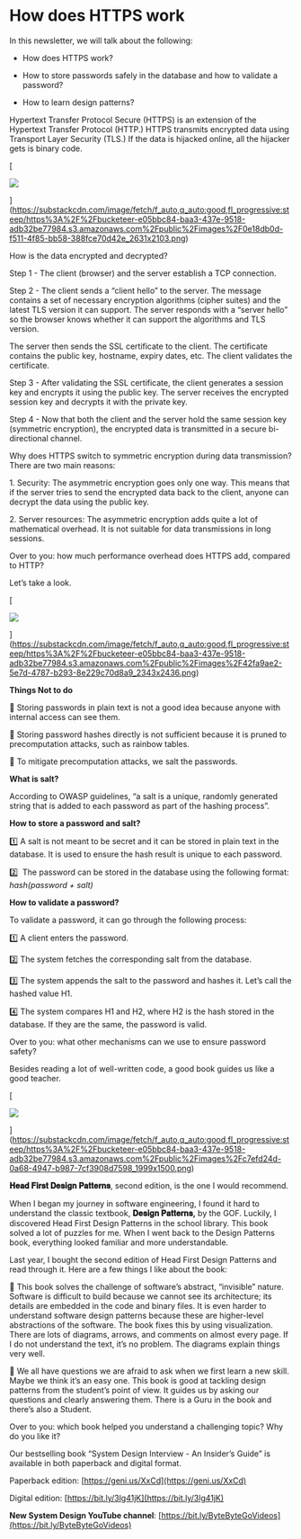 # How does HTTPS work
In this newsletter, we will talk about the following:

*   How does HTTPS work?
    
*   How to store passwords safely in the database and how to validate a password?
    
*   How to learn design patterns?
    

Hypertext Transfer Protocol Secure (HTTPS) is an extension of the Hypertext Transfer Protocol (HTTP.) HTTPS transmits encrypted data using Transport Layer Security (TLS.) If the data is hijacked online, all the hijacker gets is binary code. 

[

![](https://substackcdn.com/image/fetch/w_1456,c_limit,f_auto,q_auto:good,fl_progressive:steep/https%3A%2F%2Fbucketeer-e05bbc84-baa3-437e-9518-adb32be77984.s3.amazonaws.com%2Fpublic%2Fimages%2F0e18db0d-f511-4f85-bb58-388fce70d42e_2631x2103.png)


](https://substackcdn.com/image/fetch/f_auto,q_auto:good,fl_progressive:steep/https%3A%2F%2Fbucketeer-e05bbc84-baa3-437e-9518-adb32be77984.s3.amazonaws.com%2Fpublic%2Fimages%2F0e18db0d-f511-4f85-bb58-388fce70d42e_2631x2103.png)

How is the data encrypted and decrypted?

Step 1 - The client (browser) and the server establish a TCP connection.

Step 2 - The client sends a “client hello” to the server. The message contains a set of necessary encryption algorithms (cipher suites) and the latest TLS version it can support. The server responds with a “server hello” so the browser knows whether it can support the algorithms and TLS version.

The server then sends the SSL certificate to the client. The certificate contains the public key, hostname, expiry dates, etc. The client validates the certificate. 

Step 3 - After validating the SSL certificate, the client generates a session key and encrypts it using the public key. The server receives the encrypted session key and decrypts it with the private key. 

Step 4 - Now that both the client and the server hold the same session key (symmetric encryption), the encrypted data is transmitted in a secure bi-directional channel.

Why does HTTPS switch to symmetric encryption during data transmission? There are two main reasons:

1\. Security: The asymmetric encryption goes only one way. This means that if the server tries to send the encrypted data back to the client, anyone can decrypt the data using the public key.

2\. Server resources: The asymmetric encryption adds quite a lot of mathematical overhead. It is not suitable for data transmissions in long sessions.

Over to you: how much performance overhead does HTTPS add, compared to HTTP?

Let’s take a look.

[

![](https://substackcdn.com/image/fetch/w_1456,c_limit,f_auto,q_auto:good,fl_progressive:steep/https%3A%2F%2Fbucketeer-e05bbc84-baa3-437e-9518-adb32be77984.s3.amazonaws.com%2Fpublic%2Fimages%2F42fa9ae2-5e7d-4787-b293-8e229c70d8a9_2343x2436.png)


](https://substackcdn.com/image/fetch/f_auto,q_auto:good,fl_progressive:steep/https%3A%2F%2Fbucketeer-e05bbc84-baa3-437e-9518-adb32be77984.s3.amazonaws.com%2Fpublic%2Fimages%2F42fa9ae2-5e7d-4787-b293-8e229c70d8a9_2343x2436.png)

**Things Not to do**

🔹 Storing passwords in plain text is not a good idea because anyone with internal access can see them.

🔹 Storing password hashes directly is not sufficient because it is pruned to precomputation attacks, such as rainbow tables. 

🔹 To mitigate precomputation attacks, we salt the passwords. 

**What is salt?**

According to OWASP guidelines, “a salt is a unique, randomly generated string that is added to each password as part of the hashing process”.

**How to store a password and salt?**

1️⃣ A salt is not meant to be secret and it can be stored in plain text in the database. It is used to ensure the hash result is unique to each password.

2️⃣  The password can be stored in the database using the following format: _hash(password + salt)_

**How to validate a password?**

To validate a password, it can go through the following process:

1️⃣ A client enters the password.

2️⃣ The system fetches the corresponding salt from the database.

3️⃣ The system appends the salt to the password and hashes it. Let’s call the hashed value H1.

4️⃣ The system compares H1 and H2, where H2 is the hash stored in the database. If they are the same, the password is valid. 

Over to you: what other mechanisms can we use to ensure password safety?

Besides reading a lot of well-written code, a good book guides us like a good teacher.

[

![](https://substackcdn.com/image/fetch/w_1456,c_limit,f_auto,q_auto:good,fl_progressive:steep/https%3A%2F%2Fbucketeer-e05bbc84-baa3-437e-9518-adb32be77984.s3.amazonaws.com%2Fpublic%2Fimages%2Fc7efd24d-0a68-4947-b987-7cf3908d7598_1999x1500.png)


](https://substackcdn.com/image/fetch/f_auto,q_auto:good,fl_progressive:steep/https%3A%2F%2Fbucketeer-e05bbc84-baa3-437e-9518-adb32be77984.s3.amazonaws.com%2Fpublic%2Fimages%2Fc7efd24d-0a68-4947-b987-7cf3908d7598_1999x1500.png)

**𝐇𝐞𝐚𝐝 𝐅𝐢𝐫𝐬𝐭 𝐃𝐞𝐬𝐢𝐠𝐧 𝐏𝐚𝐭𝐭𝐞𝐫𝐧𝐬**, second edition, is the one I would recommend.

When I began my journey in software engineering, I found it hard to understand the classic textbook, **𝐃𝐞𝐬𝐢𝐠𝐧 𝐏𝐚𝐭𝐭𝐞𝐫𝐧𝐬,** by the GOF. Luckily, I discovered Head First Design Patterns in the school library. This book solved a lot of puzzles for me. When I went back to the Design Patterns book, everything looked familiar and more understandable.

Last year, I bought the second edition of Head First Design Patterns and read through it. Here are a few things I like about the book:

🔹 This book solves the challenge of software’s abstract, “invisible” nature. Software is difficult to build because we cannot see its architecture; its details are embedded in the code and binary files. It is even harder to understand software design patterns because these are higher-level abstractions of the software. The book fixes this by using visualization. There are lots of diagrams, arrows, and comments on almost every page. If I do not understand the text, it’s no problem. The diagrams explain things very well.

🔹 We all have questions we are afraid to ask when we first learn a new skill. Maybe we think it’s an easy one. This book is good at tackling design patterns from the student’s point of view. It guides us by asking our questions and clearly answering them. There is a Guru in the book and there’s also a Student.

Over to you: which book helped you understand a challenging topic? Why do you like it?

Our bestselling book “System Design Interview - An Insider’s Guide” is available in both paperback and digital format.

Paperback edition: [https://geni.us/XxCd](https://geni.us/XxCd)

Digital edition: [https://bit.ly/3lg41jK](https://bit.ly/3lg41jK)

**New System Design YouTube channel**: [https://bit.ly/ByteByteGoVideos](https://bit.ly/ByteByteGoVideos)